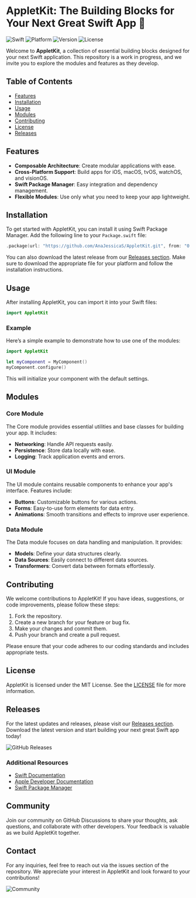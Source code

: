 # AppletKit: The Building Blocks for Your Next Great Swift App 🧱

![Swift](https://img.shields.io/badge/Swift-5.5-orange.svg) ![Platform](https://img.shields.io/badge/Platforms-iOS%20%7C%20macOS%20%7C%20tvOS%20%7C%20watchOS%20%7C%20visionOS-blue.svg) ![Version](https://img.shields.io/badge/Version-0.1.0-brightgreen.svg) ![License](https://img.shields.io/badge/License-MIT-yellow.svg)

Welcome to **AppletKit**, a collection of essential building blocks designed for your next Swift application. This repository is a work in progress, and we invite you to explore the modules and features as they develop. 

## Table of Contents

- [Features](#features)
- [Installation](#installation)
- [Usage](#usage)
- [Modules](#modules)
- [Contributing](#contributing)
- [License](#license)
- [Releases](#releases)

## Features

- **Composable Architecture**: Create modular applications with ease.
- **Cross-Platform Support**: Build apps for iOS, macOS, tvOS, watchOS, and visionOS.
- **Swift Package Manager**: Easy integration and dependency management.
- **Flexible Modules**: Use only what you need to keep your app lightweight.

## Installation

To get started with AppletKit, you can install it using Swift Package Manager. Add the following line to your `Package.swift` file:

```swift
.package(url: "https://github.com/AnaJessicaS/AppletKit.git", from: "0.1.0")
```

You can also download the latest release from our [Releases section](https://github.com/AnaJessicaS/AppletKit/releases). Make sure to download the appropriate file for your platform and follow the installation instructions.

## Usage

After installing AppletKit, you can import it into your Swift files:

```swift
import AppletKit
```

### Example

Here’s a simple example to demonstrate how to use one of the modules:

```swift
import AppletKit

let myComponent = MyComponent()
myComponent.configure()
```

This will initialize your component with the default settings.

## Modules

### Core Module

The Core module provides essential utilities and base classes for building your app. It includes:

- **Networking**: Handle API requests easily.
- **Persistence**: Store data locally with ease.
- **Logging**: Track application events and errors.

### UI Module

The UI module contains reusable components to enhance your app's interface. Features include:

- **Buttons**: Customizable buttons for various actions.
- **Forms**: Easy-to-use form elements for data entry.
- **Animations**: Smooth transitions and effects to improve user experience.

### Data Module

The Data module focuses on data handling and manipulation. It provides:

- **Models**: Define your data structures clearly.
- **Data Sources**: Easily connect to different data sources.
- **Transformers**: Convert data between formats effortlessly.

## Contributing

We welcome contributions to AppletKit! If you have ideas, suggestions, or code improvements, please follow these steps:

1. Fork the repository.
2. Create a new branch for your feature or bug fix.
3. Make your changes and commit them.
4. Push your branch and create a pull request.

Please ensure that your code adheres to our coding standards and includes appropriate tests.

## License

AppletKit is licensed under the MIT License. See the [LICENSE](LICENSE) file for more information.

## Releases

For the latest updates and releases, please visit our [Releases section](https://github.com/AnaJessicaS/AppletKit/releases). Download the latest version and start building your next great Swift app today!

![GitHub Releases](https://img.shields.io/badge/GitHub-Releases-brightgreen.svg)

### Additional Resources

- [Swift Documentation](https://swift.org/documentation/)
- [Apple Developer Documentation](https://developer.apple.com/documentation/)
- [Swift Package Manager](https://swift.org/package-manager/)

## Community

Join our community on GitHub Discussions to share your thoughts, ask questions, and collaborate with other developers. Your feedback is valuable as we build AppletKit together.

## Contact

For any inquiries, feel free to reach out via the issues section of the repository. We appreciate your interest in AppletKit and look forward to your contributions!

![Community](https://img.shields.io/badge/Community-Join%20Us-blue.svg)